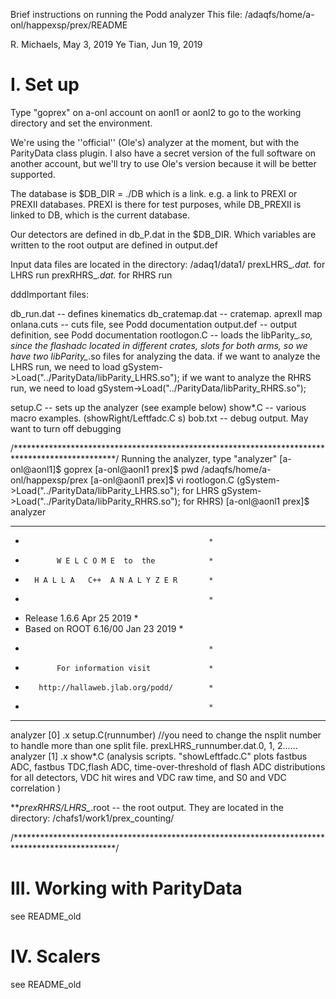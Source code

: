 Brief instructions on running the Podd analyzer
This file: /adaqfs/home/a-onl/happexsp/prex/README

R. Michaels, May 3, 2019
Ye Tian, Jun 19, 2019

I. Set up
==========

Type "goprex" on a-onl account on aonl1 or aonl2 to go to the
working directory and set the environment.

We're using the ''official'' (Ole's) analyzer at the moment, but 
with the ParityData class plugin.  I also have a secret version of 
the full software on another account, but we'll try to use 
Ole's version because it will be better supported.

The database is $DB_DIR = ./DB which is a link.  e.g. a link to 
PREXI or PREXII databases.   PREXI is there for test purposes,
while DB_PREXII is linked to DB, which is the current database. 

Our detectors are defined in db_P.dat in the $DB_DIR.
Which variables are written to the root output are defined
in output.def

Input data files are located in the directory:
/adaq1/data1/
prexLHRS_*.dat.* for LHRS run
prexRHRS_*.dat.* for RHRS run

dddImportant files:

db_run.dat -- defines kinematics
db_cratemap.dat -- cratemap.  aprexII map 
onlana.cuts -- cuts file, see Podd documentation
output.def -- output definition, see Podd documentation
rootlogon.C -- loads the libParity_*.so, since the flashadc 
located in different crates, slots for both arms, so we have two libParity_*.so files
for analyzing the data. 
if we want to analyze the LHRS run, we need to load 
 gSystem->Load("../ParityData/libParity_LHRS.so");
if we want to analyze the RHRS run, we need to load
 gSystem->Load("../ParityData/libParity_RHRS.so");

setup.C -- sets up the analyzer (see example below)
show*.C -- various macro examples. (showRight/Leftfadc.C s)
bob.txt -- debug output.  May want to turn off debugging

/***********************************************************************************************/
Running the analyzer, type "analyzer"
[a-onl@aonl1]$ goprex
[a-onl@aonl1 prex]$ pwd
/adaqfs/home/a-onl/happexsp/prex
[a-onl@aonl1 prex]$ vi rootlogon.C  (gSystem->Load("../ParityData/libParity_LHRS.so"); for LHRS
                                     gSystem->Load("../ParityData/libParity_RHRS.so"); for RHRS) 
[a-onl@aonl1 prex]$ analyzer
  ************************************************
  *                                              *
  *            W E L C O M E  to  the            *
  *       H A L L A   C++  A N A L Y Z E R       *
  *                                              *
  *  Release            1.6.6        Apr 25 2019 *
  *  Based on ROOT  6.16/00          Jan 23 2019 *
  *                                              *
  *            For information visit             *
  *        http://hallaweb.jlab.org/podd/        *
  *                                              *
  ************************************************
analyzer [0] .x setup.C(runnumber)  //you need to change the nsplit number to handle more than one split file. prexLHRS_runnumber.dat.0, 1, 2......  
analyzer [1] .x show*.C (analysis scripts. 
"showLeftfadc.C" plots fastbus ADC, fastbus TDC,flash ADC, time-over-threshold of flash ADC distributions for all detectors, VDC hit wires and VDC raw time, and S0 and VDC correlation ) 

***prexRHRS/LHRS_*.root -- the root output. They are located in the directory: /chafs1/work1/prex_counting/  

/***********************************************************************************************/



III. Working with ParityData
=============================
see README_old


IV. Scalers
============
see README_old





